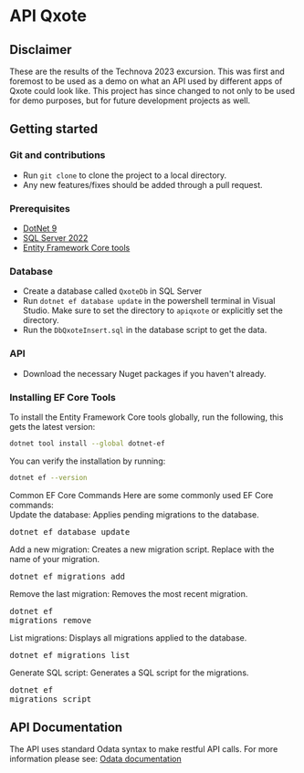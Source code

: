 # API Qxote
## Disclaimer
These are the results of the Technova 2023 excursion. This was first and foremost to be used as a demo on what an API used by different apps of Qxote could look like.
This project has since changed to not only to be used for demo purposes, but for future development projects as well.

## Getting started

### Git and contributions

- Run `git clone` to clone the project to a local directory.
- Any new features/fixes should be added through a pull request.

### Prerequisites

- [DotNet 9](https://dotnet.microsoft.com/en-us/download)
- [SQL Server 2022](https://info.microsoft.com/ww-landing-sql-server-2022.html?culture=en-us&country=us)
- [Entity Framework Core tools](https://learn.microsoft.com/en-us/ef/core/cli/dotnet)

### Database

- Create a database called `QxoteDb` in SQL Server
- Run `dotnet ef database update` in the powershell terminal in Visual Studio. Make sure to set the directory to `apiqxote` or explicitly set the directory.
- Run the `DbQxoteInsert.sql` in the database script to get the data.

### API

- Download the necessary Nuget packages if you haven't already.

### Installing EF Core Tools

To install the Entity Framework Core tools globally, run the following, this gets the latest version:

```bash
dotnet tool install --global dotnet-ef
```

You can verify the installation by running:

```bash
dotnet ef --version
```
Common EF Core Commands
Here are some commonly used EF Core commands:  
Update the database: Applies pending migrations to the database.  <pre>dotnet ef database update </pre>
Add a new migration: Creates a new migration script. Replace <MigrationName> with the name of your migration.  <pre>dotnet ef migrations add <MigrationName> </pre>
Remove the last migration: Removes the most recent migration.  <pre>dotnet ef migrations remove </pre>
List migrations: Displays all migrations applied to the database.  <pre>dotnet ef migrations list </pre>
Generate SQL script: Generates a SQL script for the migrations.  <pre>dotnet ef migrations script </pre>

## API Documentation
The API uses standard Odata syntax to make restful API calls. For more information please see: [Odata documentation](https://www.odata.org/getting-started/)

